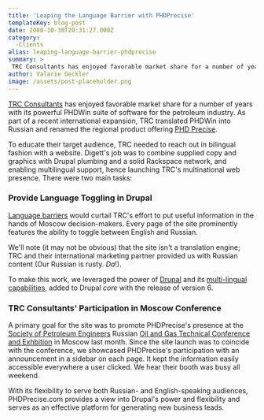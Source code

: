 ```yaml
---
title: 'Leaping the Language Barrier with PHDPrecise'
templateKey: blog-post
date: 2008-10-30T20:31:27.000Z
category: 
  -Clients
alias: leaping-language-barrier-phdprecise
summary: > 
 TRC Consultants has enjoyed favorable market share for a number of years with its powerful PHDWin suite of software for the petroleum industry. As part of a recent international expansion, TRC translated PHDWin into Russian and renamed the regional product offering PHD Precise. 
author: Valarie Geckler
image: /assets/post-placeholder.png
---
```


[TRC Consultants](http://www.phdwin.com) has enjoyed favorable market share for a number of years with its powerful PHDWin suite of software for the petroleum industry. As part of a recent international expansion, TRC translated PHDWin into Russian and renamed the regional product offering [PHD Precise](http://phdprecise.com).

To educate their target audience, TRC needed to reach out in bilingual fashion with a website. Digett's job was to combine supplied copy and graphics with Drupal plumbing and a solid Rackspace network, and enabling multilingual support, hence launching TRC's multinational web presence. There were two main tasks:

### Provide Language Toggling in Drupal  

[Language barriers](http://www.cmswire.com/cms/web-content/is-web-content-localization-a-race-to-the-bottom-003446.php) would curtail TRC's effort to put useful information in the hands of Moscow decision-makers. Every page of the site prominently features the ability to toggle between English and Russian.

We'll note (it may not be obvious) that the site isn't a translation engine; TRC and their international marketing partner provided us with Russian content (Our Russian is rusty. _Da_!).

To make this work, we leveraged the power of [Drupal](http://drupal.org) and its [multi-lingual capabilities](http://drupal.org/node/290), added to Drupal _core_ with the release of version 6.

### TRC Consultants' Participation in Moscow Conference

A primary goal for the site was to promote PHDPrecise's presence at the [Society of Petroleum Engineers](http://www.spe.org) Russian [Oil and Gas Technical Conference and Exhbition](http://www.russianoilgas.com/) in Moscow last month. Since the site launch was to coincide with the conference, we showcased PHDPrecise's participation with an announcement in a sidebar on each page. It kept the information easily accessible everywhere a user clicked. We hear their booth was busy all weekend.

With its flexibility to serve both Russian- and English-speaking audiences, PHDPrecise.com provides a view into Drupal's power and flexibility and serves as an effective platform for generating new business leads.